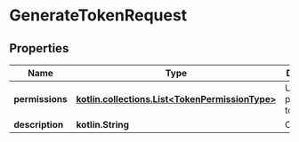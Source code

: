 
# GenerateTokenRequest

## Properties
| Name | Type | Description | Notes |
| ------------ | ------------- | ------------- | ------------- |
| **permissions** | [**kotlin.collections.List&lt;TokenPermissionType&gt;**](TokenPermissionType.md) | Uprawnienia przypisane tokenowi. |  [optional] |
| **description** | **kotlin.String** | Opis tokena. |  [optional] |



